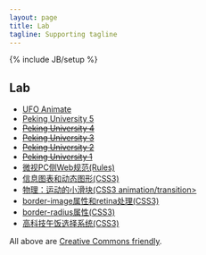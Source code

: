 ```yaml
---
layout: page
title: Lab
tagline: Supporting tagline
---
```

{% include JB/setup %}

<h2>Lab</h2>
<ul class="posts">
    <li><a href="http://www.futurefriendly.cn/ufoanimate/">UFO Animate</a></li>
    <li><a href="http://www.bennychak.com/pku-en-2015b/" target="_blank">Peking University 5</a></li>
    <li><a href="http://www.bennychak.com/pku-en-2015/" target="_blank"><del>Peking University 4</del></a></li>
    <li><a href="http://www.bennychak.com/pku-en/" target="_blank"><del>Peking University 3</del></a></li>
    <li><a href="http://www.bennychak.com/pku-en-b/" target="_blank"><del>Peking University 2</del></a></li>
    <li><a href="http://www.bennychak.com/pku-en-a/" target="_blank"><del>Peking University 1</del></a></li>
    <li><a href="http://z.weishi.qq.com/rule_file.html" target="_blank">微视PC侧Web规范(Rules)</a></li>
    <li><a href="http://www.bennychak.com/lab/mg/index.html" target="_blank">信息图表和动态图形(CSS3)</a></li>
    <li><a href="http://www.bennychak.com/lab/cssanimation/index.html" target="_blank">物理：运动的小滑块(CSS3 animation/transition></li>
    <li><a href="http://www.bennychak.com/lab/borderimage/index.html" target="_blank">border-image属性和retina处理(CSS3)</a></li>
    <li><a href="http://www.bennychak.com/lab/borderradius/index.html" target="_blank">border-radius属性(CSS3)</a></li>
    <li><a href="http://www.bennychak.com/traditional-decision-maker" target="_blank">高科技午饭选择系统(CSS3)</a></li>
</ul>

<p>All above are <a href="http://creativecommons.org/licenses/by/3.0">Creative Commons friendly</a>.</p>